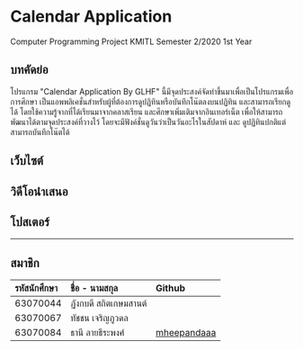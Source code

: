 # Calendar Application
Computer Programming Project KMITL Semester 2/2020 1st Year
## บทคัดย่อ
โปรแกรม "Calendar Application By GLHF" นี้มีจุดประสงค์จัดทำขึ้นมาเพื่อเป็นโปรแกรมเพื่อการศึกษา 
เป็นแอพพลิเคชั่นสำหรับผู้ที่ต้องการดูปฏิทินหรือบันทึกโน๊ตลงบนปฏิทิน และสามารถเรียกดูได้ 
โดยใช้ความรู้จากที่ได้เรียนมาจากคลาสเรียน และศึกษาเพิ่มเติมจากอินเทอร์เน็ต เพื่อให้สามารถพัฒนาได้ตามจุดประสงค์ที่วางไว้ 
โดยจะมีฟังค์ชั่นดูวันว่าเป็นวันอะไรในสัปดาห์ และ ดูปฏิทินปกติแต่สามารถบันทึกโน๊ตได้
## เว็บไซต์

## วิดีโอนำเสนอ

## โปสเตอร์

---
สมาชิก
---

| รหัสนักศึกษา | ชื่อ - นามสกุล | Github |
| :-------- | :-------- |:--------- |
|   63070044   |   ฏังกบดี สถิตเกษมสานต์   |   [](https://github.com/)   |
|   63070067   |   ทัชชน เจริญภูวดล   |  [](https://github.com/)   |
|   63070084   |   ธานี ลายธีระพงศ์   |   [mheepandaaa](https://github.com/mheepandaaa)   |
